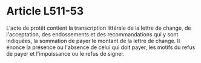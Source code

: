 # Article L511-53

L'acte de protêt contient la transcription littérale de la lettre de change, de l'acceptation, des endossements et des recommandations qui y sont indiquées, la sommation de payer le montant de la lettre de change. Il énonce la présence ou l'absence de celui qui doit payer, les motifs du refus de payer et l'impuissance ou le refus de signer.